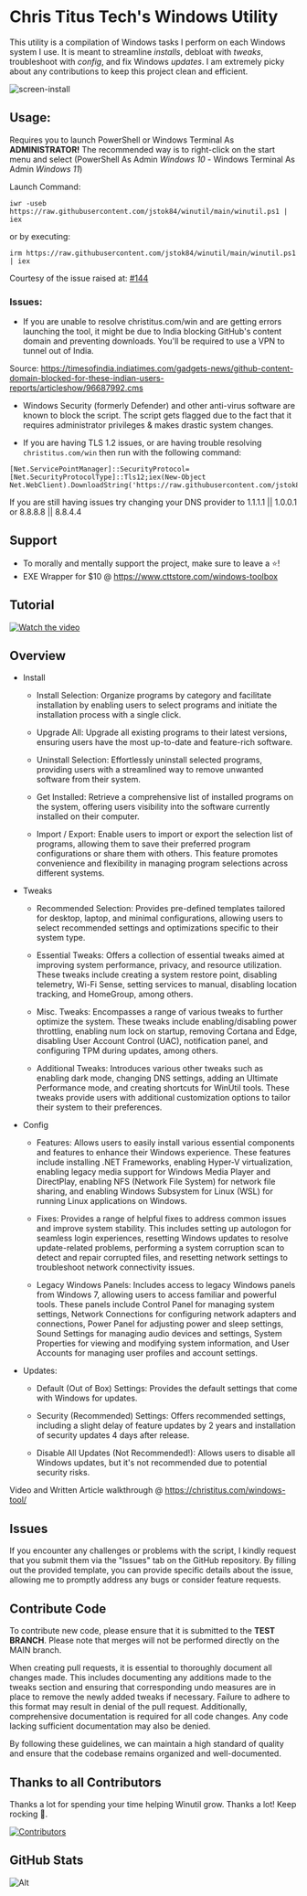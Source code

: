 # Chris Titus Tech's Windows Utility

This utility is a compilation of Windows tasks I perform on each Windows system I use. It is meant to streamline *installs*, debloat with *tweaks*, troubleshoot with *config*, and fix Windows *updates*. I am extremely picky about any contributions to keep this project clean and efficient. 

![screen-install](screen-install.png)

## Usage:

Requires you to launch PowerShell or Windows Terminal As **ADMINISTRATOR!** 
The recommended way is to right-click on the start menu and select (PowerShell As Admin *Windows 10* - Windows Terminal As Admin *Windows 11*)

Launch Command:

```
iwr -useb https://raw.githubusercontent.com/jstok84/winutil/main/winutil.ps1 | iex
```
or by executing: 
```
irm https://raw.githubusercontent.com/jstok84/winutil/main/winutil.ps1 | iex
```
Courtesy of the issue raised at: [#144](/../../issues/144)

### Issues:

- If you are unable to resolve christitus.com/win and are getting  errors launching the tool, it might be due to India blocking GitHub's content domain and preventing downloads. You'll be required to use a VPN to tunnel out of India.

Source: <https://timesofindia.indiatimes.com/gadgets-news/github-content-domain-blocked-for-these-indian-users-reports/articleshow/96687992.cms>

- Windows Security (formerly Defender) and other anti-virus software are known to block the script. The script gets flagged due to the fact that it requires administrator privileges & makes drastic system changes.

- If you are having TLS 1.2 issues, or are having trouble resolving `christitus.com/win` then run with the following command:

```
[Net.ServicePointManager]::SecurityProtocol=[Net.SecurityProtocolType]::Tls12;iex(New-Object Net.WebClient).DownloadString('https://raw.githubusercontent.com/jstok84/winutil/main/winutil.ps1')
```

If you are still having issues try changing your DNS provider to 1.1.1.1 || 1.0.0.1 or 8.8.8.8 || 8.8.4.4

## Support
- To morally and mentally support the project, make sure to leave a ⭐️!
- EXE Wrapper for $10 @ https://www.cttstore.com/windows-toolbox

## Tutorial

[![Watch the video](https://img.youtube.com/vi/6UQZ5oQg8XA/hqdefault.jpg)](https://www.youtube.com/watch?v=6UQZ5oQg8XA)

## Overview

- Install
  - Install Selection: Organize programs by category and facilitate installation by enabling users to select programs and initiate the installation process with a single click.
  
  - Upgrade All: Upgrade all existing programs to their latest versions, ensuring users have the most up-to-date and feature-rich software. 
  
  - Uninstall Selection: Effortlessly uninstall selected programs, providing users with a streamlined way to remove unwanted software from their system.
  
  - Get Installed: Retrieve a comprehensive list of installed programs on the system, offering users visibility into the software currently installed on their computer.
  
  - Import / Export: Enable users to import or export the selection list of programs, allowing them to save their preferred program configurations or share them with others. This feature promotes convenience and flexibility in managing program selections across different systems.
 
- Tweaks
  - Recommended Selection: Provides pre-defined templates tailored for desktop, laptop, and minimal configurations, allowing users to select recommended settings and optimizations specific to their system type.

  - Essential Tweaks: Offers a collection of essential tweaks aimed at improving system performance, privacy, and resource utilization. These tweaks include creating a system restore point, disabling telemetry, Wi-Fi Sense, setting services to manual, disabling location tracking, and HomeGroup, among others.

  - Misc. Tweaks: Encompasses a range of various tweaks to further optimize the system. These tweaks include enabling/disabling power throttling, enabling num lock on startup, removing Cortana and Edge, disabling User Account Control (UAC), notification panel, and configuring TPM during updates, among others.

  - Additional Tweaks: Introduces various other tweaks such as enabling dark mode, changing DNS settings, adding an Ultimate Performance mode, and creating shortcuts for WinUtil tools. These tweaks provide users with additional customization options to tailor their system to their preferences.

- Config
  - Features: Allows users to easily install various essential components and features to enhance their Windows experience. These features include installing .NET Frameworks, enabling Hyper-V virtualization, enabling legacy media support for Windows Media Player and DirectPlay, enabling NFS (Network File System) for network file sharing, and enabling Windows Subsystem for Linux (WSL) for running Linux applications on Windows.

  - Fixes: Provides a range of helpful fixes to address common issues and improve system stability. This includes setting up autologon for seamless login experiences, resetting Windows updates to resolve update-related problems, performing a system corruption scan to detect and repair corrupted files, and resetting network settings to troubleshoot network connectivity issues.

  - Legacy Windows Panels: Includes access to legacy Windows panels from Windows 7, allowing users to access familiar and powerful tools. These panels include Control Panel for managing system settings, Network Connections for configuring network adapters and connections, Power Panel for adjusting power and sleep settings, Sound Settings for managing audio devices and settings, System Properties for viewing and modifying system information, and User Accounts for managing user profiles and account settings.


- Updates:
  - Default (Out of Box) Settings: Provides the default settings that come with Windows for updates.
  
  - Security (Recommended) Settings: Offers recommended settings, including a slight delay of feature updates by 2 years and installation of security updates 4 days after release.

  - Disable All Updates (Not Recommended!): Allows users to disable all Windows updates, but it's not recommended due to potential security risks.


Video and Written Article walkthrough @ <https://christitus.com/windows-tool/>

## Issues

If you encounter any challenges or problems with the script, I kindly request that you submit them via the "Issues" tab on the GitHub repository. By filling out the provided template, you can provide specific details about the issue, allowing me to promptly address any bugs or consider feature requests.

## Contribute Code

To contribute new code, please ensure that it is submitted to the **TEST BRANCH**. Please note that merges will not be performed directly on the MAIN branch.

When creating pull requests, it is essential to thoroughly document all changes made. This includes documenting any additions made to the tweaks section and ensuring that corresponding undo measures are in place to remove the newly added tweaks if necessary. Failure to adhere to this format may result in denial of the pull request. Additionally, comprehensive documentation is required for all code changes. Any code lacking sufficient documentation may also be denied.

By following these guidelines, we can maintain a high standard of quality and ensure that the codebase remains organized and well-documented.

## Thanks to all Contributors
Thanks a lot for spending your time helping Winutil grow. Thanks a lot! Keep rocking 🍻.

[![Contributors](https://contrib.rocks/image?repo=ChrisTitusTech/winutil)](https://github.com/ChrisTitusTech/winutil/graphs/contributors)

## GitHub Stats

![Alt](https://repobeats.axiom.co/api/embed/aad37eec9114c507f109d34ff8d38a59adc9503f.svg "Repobeats analytics image")
